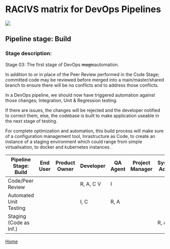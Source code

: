 # __RACIVS matrix for DevOps Pipelines__   

<img src="https://user-images.githubusercontent.com/10748736/112030685-6c81be80-8b32-11eb-94b8-c2c01b8f4581.png">

## __Pipeline stage:__  Build  
### __Stage description:__  
Stage 03: The first stage of DevOps ~~magic~~automation.  
  
In addition to or in place of the Peer Review performed in the Code Stage; committed code  may be reviewed before merged into a main/master/shared branch to ensure there will be no conflicts and to address those conflicts.  
  
In a DevOps pipeline, we should now have triggered automation against those changes; Integration, Unit & Regression testing.

If there are issues, the changes will be rejected and the developer notified to correct them, else, the codebase is built to make application useable in the next stage of testing.  
  
For complete optimization and automation, this build process will make sure of a configuration management tool, Inrastructure as Code, to create an instance of a staging environment which could range from simple virtualisation, to docker and kubernetes instances.


| Pipeline Stage:<br>Build     | End User | Product Owner | Developer | QA Agent | Project Manager | System Admin |
|----------------------------- |--------- |-------------- |---------- |--------- |---------------- |------------- |
| Code/Peer Review             |          |               | R, A, C V | I        |                 |              |
| Automated Unit Testing       |          |               | I, C      | R, A     |                 |              |
| Staging (Code as Inf.)       |          |               |           |          |                 | R, A         |
  
  
[Home](../index.md)  
